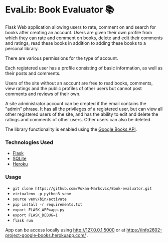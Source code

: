 # EvaLib: Book Evaluator :books:

Flask Web application allowing users to rate, comment on and search for books after creating an account. Users are given their own profile from which they can rate and comment on books, delete and edit their comments and ratings, read these books in addition to adding these books to a personal library. 

There are various permissions for the type of account.

Each registered user has a profile consisting of basic information, as well as their posts and comments.

Users of the site without an account are free to read books, comments, view ratings and the public profiles of other users but cannot post comments and reviews of their own.

A site administrator account can be created if the email contains the "admin" phrase.
It has all the privileges of a registered user, but can view all other registered users of the site, and has the ability to edit and delete the ratings and comments of other users. Other users can also be deleted.

The library functionality is enabled using the [Google Books API](https://developers.google.com/books).

### Technologies Used

- [Flask](http://flask.pocoo.org)
- [SQLite](https://www.sqlite.org/index.html)
- [Heroku](https://www.heroku.com)

### Usage
- `git clone https://github.com/Vukan-Markovic/Book-evaluator.git`
- `virtualenv -p python3 venv`
- `source venv/bin/activate`
- `pip install -r requirements.txt`
- `export FLASK_APP=app.py`
- `export FLASK_DEBUG=1`
- `flask run`

App can be access locally using http://127.0.0.1:5000 or at https://info2602-project-google-books.herokuapp.com/ .
